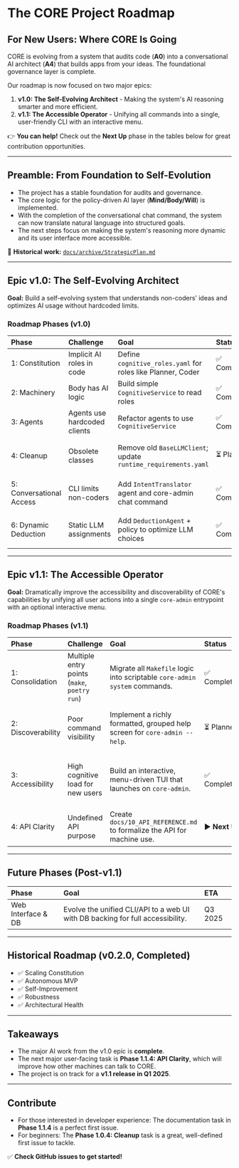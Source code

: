 # The CORE Project Roadmap

## For New Users: Where CORE Is Going

CORE is evolving from a system that audits code (**A0**) into a conversational AI architect (**A4**) that builds apps from your ideas. The foundational governance layer is complete.

Our roadmap is now focused on two major epics:
1.  **v1.0: The Self-Evolving Architect** - Making the system's AI reasoning smarter and more efficient.
2.  **v1.1: The Accessible Operator** - Unifying all commands into a single, user-friendly CLI with an interactive menu.

👉 **You can help!** Check out the **Next Up** phase in the tables below for great contribution opportunities.

---

## Preamble: From Foundation to Self-Evolution

*   The project has a stable foundation for audits and governance.
*   The core logic for the policy-driven AI layer (**Mind/Body/Will**) is implemented.
*   With the completion of the conversational chat command, the system can now translate natural language into structured goals.
*   The next steps focus on making the system's reasoning more dynamic and its user interface more accessible.

📄 **Historical work:** [`docs/archive/StrategicPlan.md`](docs/archive/StrategicPlan.md)

---

## Epic v1.0: The Self-Evolving Architect

**Goal:** Build a self-evolving system that understands non-coders’ ideas and optimizes AI usage without hardcoded limits.

### Roadmap Phases (v1.0)

| Phase | Challenge | Goal | Status | Opportunity | ETA |
| :--- | :--- | :--- | :--- | :--- | :--- |
| 1: Constitution | Implicit AI roles in code | Define `cognitive_roles.yaml` for roles like Planner, Coder | ✅ Completed | Refine roles or propose new specialized agents (e.g., TestWriter). | Completed Q3 2024 |
| 2: Machinery | Body has AI logic | Build simple `CognitiveService` to read roles | ✅ Completed | Optimize the CognitiveService for performance or caching. | Completed Q3 2024 |
| 3: Agents | Agents use hardcoded clients | Refactor agents to use `CognitiveService` | ✅ Completed | Improve the agent reasoning loop in `run_development_cycle`. | Completed Q3 2024 |
| 4: Cleanup | Obsolete classes | Remove old `BaseLLMClient`; update `runtime_requirements.yaml` | ⏳ Planned | A great first-time contributor task to remove `src/core/clients.py`. | Q4 2024 |
| 5: Conversational Access | CLI limits non-coders | Add `IntentTranslator` agent and core-admin chat command | ✅ Completed | Improve the `intent_translator.prompt` for more complex queries. | Completed Q3 2024 |
| 6: Dynamic Deduction | Static LLM assignments | Add `DeductionAgent` + policy to optimize LLM choices | ✅ Completed | Refine the `deduction_policy.yaml` scoring weights for different tasks. | Completed Q3 2024 |

---

## Epic v1.1: The Accessible Operator

**Goal:** Dramatically improve the accessibility and discoverability of CORE's capabilities by unifying all user actions into a single `core-admin` entrypoint with an optional interactive menu.

### Roadmap Phases (v1.1)

| Phase | Challenge | Goal | Status | Opportunity | ETA |
| :--- | :--- | :--- | :--- | :--- | :--- |
| 1: Consolidation | Multiple entry points (`make`, `poetry run`) | Migrate all `Makefile` logic into scriptable `core-admin system` commands. | ✅ Completed | Help document the new `core-admin system` commands. | Completed Q3 2024 |
| 2: Discoverability | Poor command visibility | Implement a richly formatted, grouped help screen for `core-admin --help`. | ⏳ Planned | Design the layout and grouping for the new help text. | Q2 2025 |
| 3: Accessibility | High cognitive load for new users | Build an interactive, menu-driven TUI that launches on `core-admin`. | ✅ Completed | Suggest improvements to the menu flow or wording in `interactive.py`. | Completed Q3 2024 |
| 4: API Clarity | Undefined API purpose | Create `docs/10_API_REFERENCE.md` to formalize the API for machine use. | ▶️ **Next Up** | A great documentation task for a beginner. | Q1 2025 |

---

## Future Phases (Post-v1.1)

| Phase | Goal | ETA |
| :--- | :--- | :--- |
| Web Interface & DB | Evolve the unified CLI/API to a web UI with DB backing for full accessibility. | Q3 2025 |

---

## Historical Roadmap (v0.2.0, Completed)

*   ✅ Scaling Constitution
*   ✅ Autonomous MVP
*   ✅ Self-Improvement
*   ✅ Robustness
*   ✅ Architectural Health

---

## Takeaways

*   The major AI work from the v1.0 epic is **complete**.
*   The next major user-facing task is **Phase 1.1.4: API Clarity**, which will improve how other machines can talk to CORE.
*   The project is on track for a **v1.1 release in Q1 2025**.

---

## Contribute

*   For those interested in developer experience: The documentation task in **Phase 1.1.4** is a perfect first issue.
*   For beginners: The **Phase 1.0.4: Cleanup** task is a great, well-defined first issue to tackle.

✅ **Check GitHub issues to get started!**